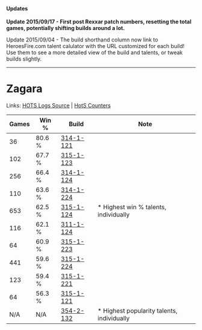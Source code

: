 #### Updates
**Update 2015/09/17 - First post Rexxar patch numbers, resetting the total games, potentially shifting builds around a lot.**

Update 2015/09/04 - The build shorthand column now link to HeroesFire.com talent calulator with the URL customized for each build!  
Use them to see a more detailed view of the build and talents, or tweak builds slightly.

***

# Zagara

Links: [HOTS Logs Source](https://www.hotslogs.com/Sitewide/HeroDetails?Hero=Zagara) | [HotS Counters](http://hotscounters.com/#/hero/Zagara)

Games  | Win %  | Build     | Note
-----  | -----  | -----     | ----
36     | 80.6 % | [314-1-121](http://www.heroesfire.com/hots/talent-calculator/zagara#o8I1) | 
102    | 67.7 % | [315-1-123](http://www.heroesfire.com/hots/talent-calculator/zagara#oAkJ) | 
256    | 66.4 % | [314-1-124](http://www.heroesfire.com/hots/talent-calculator/zagara#o8I4) | 
110    | 63.6 % | [314-1-224](http://www.heroesfire.com/hots/talent-calculator/zagara#o8Je) | 
653    | 62.5 % | [315-1-124](http://www.heroesfire.com/hots/talent-calculator/zagara#oAkK) | * Highest win % talents, individually
116    | 62.1 % | [311-1-124](http://www.heroesfire.com/hots/talent-calculator/zagara#o0zK) | 
64     | 60.9 % | [315-1-223](http://www.heroesfire.com/hots/talent-calculator/zagara#oAlt) | 
441    | 59.6 % | [315-1-224](http://www.heroesfire.com/hots/talent-calculator/zagara#oAlu) | 
123    | 59.4 % | [315-1-221](http://www.heroesfire.com/hots/talent-calculator/zagara#oAlr) | 
64     | 56.3 % | [315-1-121](http://www.heroesfire.com/hots/talent-calculator/zagara#oAkH) | 
N/A    | N/A    | [354-2-132](http://www.heroesfire.com/hots/talent-calculator/zagara#pgBq) | * Highest popularity talents, individually
